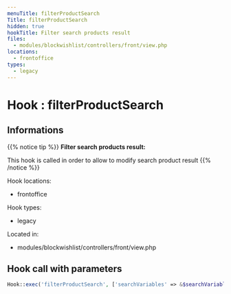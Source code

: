 ```yaml
---
menuTitle: filterProductSearch
Title: filterProductSearch
hidden: true
hookTitle: Filter search products result
files:
  - modules/blockwishlist/controllers/front/view.php
locations:
  - frontoffice
types:
  - legacy
---
```


# Hook : filterProductSearch

## Informations

{{% notice tip %}}
**Filter search products result:** 

This hook is called in order to allow to modify search product result
{{% /notice %}}

Hook locations: 
  - frontoffice

Hook types: 
  - legacy

Located in: 
  - modules/blockwishlist/controllers/front/view.php

## Hook call with parameters

```php
Hook::exec('filterProductSearch', ['searchVariables' => &$searchVariables]);
```